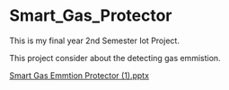 # Smart_Gas_Protector

This is my final year 2nd Semester Iot Project.

This project consider about the detecting gas emmistion.

[Smart Gas Emmtion Protector (1).pptx](https://github.com/ashanq/Smart_Gas_Protector/files/10428724/Copy.of.SMart.Gas.Emmirion.Protector.1.pptx)
